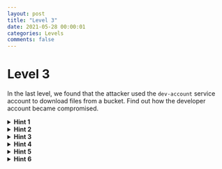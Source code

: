```yaml
---
layout: post
title: "Level 3"
date: 2021-05-28 00:00:01
categories: Levels
comments: false
---
```


# Level 3

In the last level, we found that the attacker used the <code>dev-account</code> service account to download files from a bucket. Find out how the developer account became compromised.

<details>
	<summary><b>Hint 1</b></summary>
	<p> </p>
	<p>To start with, we don’t have any clues to go off of, so let’s begin with the Logs Explorer once more, and query for <code>dev-account</code> to find related logs, if we’re lucky we’ll find a clue as to what happened in the logs.</p>
	<p> </p>
</details>

<details>
	<summary><b>Hint 2</b></summary>
	<p> </p>
	<p>One of the recent logs looks different from the others, and appears to be a custom log from a cloud function call to remove a user. One of the fields logged is <code>authentication</code> and it appears the developer passed his private key in the request rather than an id token. The call failed and thus the event was logged. Anyone who can view this log would be able to utilize the developer account leveraging this key.</p>
	<p> </p>
</details>

<details>
	<summary><b>Hint 3</b></summary>
	<p> </p>
	<p>Knowing that the developer account’s private key was leaked in the logs tells us that we should further examine who accessed the log to find the perpetrator. The log-viewer service account exists specifically to view logs and is our most likely perpetrator, but we can’t be sure so write a query for <code>log-viewer</code>.</p>
	<p> </p>
</details>

<details>
	<summary><b>Hint 4</b></summary>
	<p> </p>
	<p>The Google Cloud Platform automatically collects <code>logging logs</code>, logs that contain information on accesses to other logs. The most recent entry from the log-viewer is a logging log associated with the “ListLogEntries” method call. We can view the documentation for the method here:</p> 
	<pre><code>https://cloud.google.com/logging/docs/samples/logging-list-log-entries#logging_list_log_entries-python</code></pre>
	<p>The documentation tells us that the method is used to list log entries for a specified logger.</p>
	<p> </p>
</details>

<details>
	<summary><b>Hint 5</b></summary>
	<p> </p>
	<p>If we go back to our query for “dev-account” and view the log containing the private key, notice that one of the fields in the log specifies the logger that made the entry: <code>rmUser</code> </p>
	<p> </p>
</details>

<details>
	<summary><b>Hint 6</b></summary>
	<p> </p>
	<p>If we write a final query for <code>rmUser</code> in the Logs Explorer, we find not only the log entry containing the private key, but also a logging log for an access to that entry, authorized using the log-viewer service account, confirming our suspicions that the attacker used the log viewer to search through the logs until he found an entry that contained a private key.</p>
	<p> </p>
	<p>At this point, we’ve followed the trail left by the attacker reasonably far, and since logging accounts are often-times handed out frequently, further investigating how the attacker got their hands on the log viewer is not likely going to bear any fruit, and instead we should advise the company to rotate their keys regularly and sanitize sensitive information from their logs to better avoid this kind of attack(and other attacks) in the future.</p>
	<p> </p>
	<p>As an aside, it would be good to delete the leaked dev-account private key, as well as the compromised log-viewer key in the same way we deleted the compute-admin key in level 1.</p>
	<p> </p>
</details>


